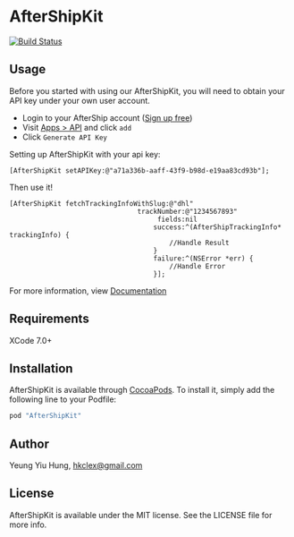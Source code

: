 # AfterShipKit

[![Build Status](https://travis-ci.org/darkcl/ZHyL0bdqoEa-OGnevHYlwg.svg?branch=master)](https://travis-ci.org/darkcl/ZHyL0bdqoEa-OGnevHYlwg)

## Usage

Before you started with using our AfterShipKit, you will need to obtain your API key under your own user account.

* Login to your AfterShip account ([Sign up free](https://www.aftership.com/signup))
* Visit [Apps > API](https://www.aftership.com/apps/api) and click `add`
* Click `Generate API Key`

Setting up AfterShipKit with your api key:

```objc
[AfterShipKit setAPIKey:@"a71a336b-aaff-43f9-b98d-e19aa83cd93b"];
```

Then use it!

```objc
[AfterShipKit fetchTrackingInfoWithSlug:@"dhl"
                                trackNumber:@"1234567893"
                                     fields:nil
                                    success:^(AfterShipTrackingInfo* trackingInfo) {
                                        //Handle Result 
                                    }
                                    failure:^(NSError *err) {
                                        //Handle Error
                                    }];
```

For more information, view [Documentation](http://darkcl.github.io/ZHyL0bdqoEa-OGnevHYlwg/)

## Requirements
XCode 7.0+

## Installation

AfterShipKit is available through [CocoaPods](http://cocoapods.org). To install
it, simply add the following line to your Podfile:

```ruby
pod "AfterShipKit"
```

## Author

Yeung Yiu Hung, hkclex@gmail.com

## License

AfterShipKit is available under the MIT license. See the LICENSE file for more info.
